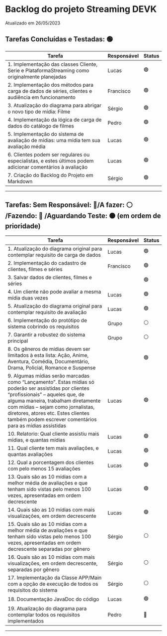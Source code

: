 # Backlog do projeto Streaming DEVK
Atualizado em 26/05/2023

## Tarefas Concluídas e Testadas: 🟢

| Tarefa      | Responsável | Status |
| ----------- | ----------- | ----------- |
| 1. Implementação das classes Cliente, Serie e PlataformaStreaming como originalmente planejadas   |   Lucas   |   🟢  |
| 2. Implementação dos métodos para carga de dados de séries, clientes e audiência em funcionamento |   Francisco   |   🟢 |
| 3. Atualização do diagrama para abrigar o novo tipo de mídia: Filme   |   Sérgio  |   🟢  |
| 4. Implementação da lógica de carga de dados do catálogo de filmes    |   Pedro   |   🟢  |
| 5. Implementação do sistema de avaliação de mídias: uma mídia tem sua avaliação média |   Lucas   |   🟢  |
| 6. Clientes podem ser regulares ou especialistas, e estes últimos podem adicionar comentários à avaliação |   Lucas   |   🟢 |
| 7. Criação do Backlog do Projeto em Markdown |   Sérgio   |   🟢  |
----

## Tarefas: Sem Responsável: 🔴/A fazer: ⚪ /Fazendo: 🔵 /Aguardando Teste: 🟠 (em ordem de prioridade)

| Tarefa      | Responsável | Status |
| ----------- | ----------- | ----------- |
| 1. Atualização do diagrama original para contemplar requisito de carga de dados   |   Lucas | 🟢  |
| 2. Implementação do cadastro de clientes, filmes e séries |   Francisco |   🟢 |
| 3. Salvar dados de clientes, filmes e séries  |   | 🟢 | 
| 4. Um cliente não pode avaliar a mesma mídia duas vezes   | Lucas | 🟢 |
| 5. Atualização do diagrama original para contemplar requisito de avaliação   |  Lucas  | 🟢 |
| 6. Implementação do protótipo de sistema cobrindo os requisitos   |   Grupo    | ⚪ |
| 7. Garantir a robustez do sistema principal   |   Grupo    | ⚪ |
| 8. Os gêneros de mídias devem ser limitados à esta lista: Ação, Anime, Aventura, Comédia, Documentário, Drama, Policial, Romance e Suspense      |  | 🟢 |
| 9. Algumas mídias serão marcadas como “Lançamento”. Estas mídias só poderão ser assistidas por clientes “profissionais” – aqueles que, de alguma maneira, trabalham diretamente com mídias – sejam como jornalistas, diretores, atores etc. Estes clientes também podem escrever comentários para as mídias assistidas   | Lucas   | 🟢 |
| 10. Relatorio: Qual cliente assistiu mais mídias, e quantas mídias | Lucas | 🟢 | 
| 11. Qual cliente tem mais avaliações, e quantas avaliações | Lucas | 🟢 | 
| 12. Qual a porcentagem dos clientes com pelo menos 15 avaliações | Lucas | 🟢 |
| 13. Quais são as 10 mídias com a melhor média de avaliações e que tenham sido vistas pelo menos 100 vezes, apresentadas em ordem decrescente | Lucas | 🟢  | 
| 14. Quais são as 10 mídias com mais visualizações, em ordem decrescente | Lucas | 🟢 |
| 15. Quais são as 10 mídias com a melhor média de avaliações e que tenham sido vistas pelo menos 100 vezes, apresentadas em ordem decrescente separadas por gênero | Sérgio  | ⚪ |
| 16. Quais são as 10 mídias com mais visualizações, em ordem decrescente, separadas por gênero | Sérgio  | ⚪ |
| 17. Implementação da Classe APP/Main com a opção de execução de todos os requisitos do sistema    | Sérgio  | ⚪ |
| 18. Documentação JavaDoc do código | Lucas | 🟢 |
| 19. Atualização do diagrama para contemplar todos os requisitos implementados | Pedro | 🔵 |
----



